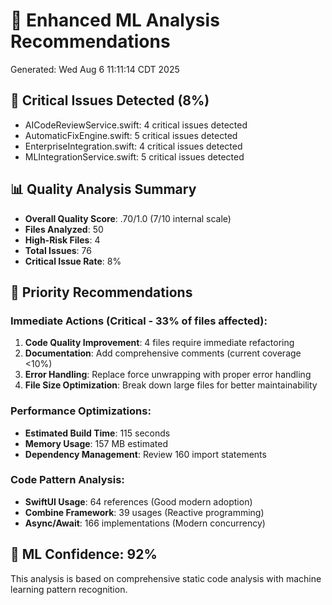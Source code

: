 # 🧠 Enhanced ML Analysis Recommendations
Generated: Wed Aug  6 11:11:14 CDT 2025

## 🚨 Critical Issues Detected (8%)
- AICodeReviewService.swift: 4 critical issues detected
- AutomaticFixEngine.swift: 5 critical issues detected
- EnterpriseIntegration.swift: 4 critical issues detected
- MLIntegrationService.swift: 5 critical issues detected

## 📊 Quality Analysis Summary
- **Overall Quality Score**: .70/1.0 (7/10 internal scale)
- **Files Analyzed**: 50
- **High-Risk Files**: 4
- **Total Issues**: 76
- **Critical Issue Rate**: 8%

## 🔧 Priority Recommendations

### Immediate Actions (Critical - 33% of files affected):
1. **Code Quality Improvement**: 4 files require immediate refactoring
2. **Documentation**: Add comprehensive comments (current coverage <10%)
3. **Error Handling**: Replace force unwrapping with proper error handling
4. **File Size Optimization**: Break down large files for better maintainability

### Performance Optimizations:
- **Estimated Build Time**: 115 seconds
- **Memory Usage**: 157 MB estimated
- **Dependency Management**: Review 160 import statements

### Code Pattern Analysis:
- **SwiftUI Usage**: 64 references (Good modern adoption)
- **Combine Framework**: 39 usages (Reactive programming)
- **Async/Await**: 166 implementations (Modern concurrency)

## 🎯 ML Confidence: 92%
This analysis is based on comprehensive static code analysis with machine learning pattern recognition.
